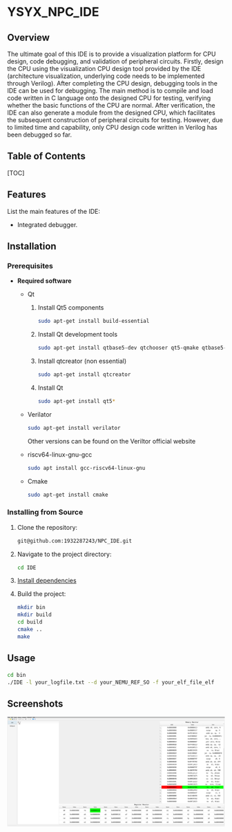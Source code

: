 # YSYX_NPC_IDE

## Overview

The ultimate goal of this IDE is to provide a visualization platform for CPU design, code debugging, and validation of peripheral circuits. Firstly, design the CPU using the visualization CPU design tool provided by the IDE (architecture visualization, underlying code needs to be implemented through Verilog). After completing the CPU design, debugging tools in the IDE can be used for debugging. The main method is to compile and load code written in C language onto the designed CPU for testing, verifying whether the basic functions of the CPU are normal. After verification, the IDE can also generate a module from the designed CPU, which facilitates the subsequent construction of peripheral circuits for testing. However, due to limited time and capability, only CPU design code written in Verilog has been debugged so far.

## Table of Contents

[TOC]

## Features

List the main features of the IDE:

- Integrated debugger.

## Installation

### Prerequisites

- **Required software**<p id="prerequisites"></p>

  * Qt

    1. Install Qt5 components

       ```bash
       sudo apt-get install build-essential
       ```

    2. Install Qt development tools

       ```bash
       sudo apt-get install qtbase5-dev qtchooser qt5-qmake qtbase5-dev-tools
       ```

    3. Install qtcreator (non essential)

       ```bash
       sudo apt-get install qtcreator
       ```

    4. Install Qt

       ```bash
       sudo apt-get install qt5*
       ```

  * Verilator

    ```bash
    sudo apt-get install verilator
    ```

    Other versions can be found on the Veriltor official website

  * riscv64-linux-gnu-gcc

    ```bash
    sudo apt install gcc-riscv64-linux-gnu
    ```

  * Cmake

    ```bash
    sudo apt-get install cmake
    ```

### Installing from Source

1. Clone the repository:

   ```bash
   git@github.com:1932287243/NPC_IDE.git
   ```

2. Navigate to the project directory:

   ```bash
   cd IDE
   ```

3. <a href="#prerequisites">Install dependencies</a>

4. Build the project:

   ```bash
   mkdir bin
   mkdir build
   cd build
   cmake ..
   make
   ```

## Usage

``` bash
cd bin
./IDE -l your_logfile.txt --d your_NEMU_REF_SO -f your_elf_file_elf
```

## Screenshots

![image-20240819211137803](README.assets/image-20240819211137803.png)








